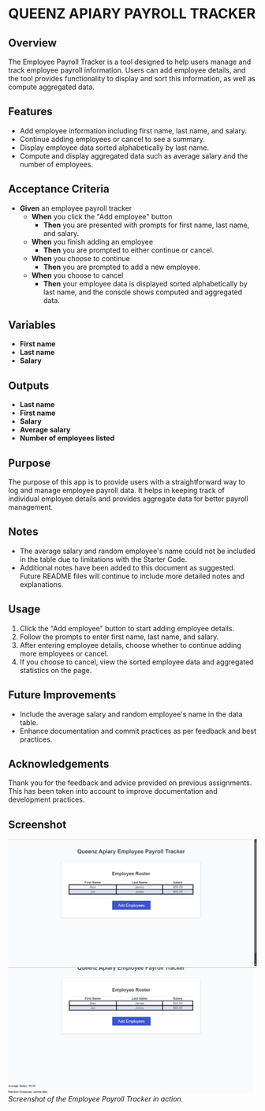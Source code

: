 # QUEENZ APIARY PAYROLL TRACKER

## Overview

The Employee Payroll Tracker is a tool designed to help users manage and track employee payroll information. Users can add employee details, and the tool provides functionality to display and sort this information, as well as compute aggregated data.

## Features

- Add employee information including first name, last name, and salary.
- Continue adding employees or cancel to see a summary.
- Display employee data sorted alphabetically by last name.
- Compute and display aggregated data such as average salary and the number of employees.

## Acceptance Criteria

- **Given** an employee payroll tracker
  - **When** you click the "Add employee" button
    - **Then** you are presented with prompts for first name, last name, and salary.
  - **When** you finish adding an employee
    - **Then** you are prompted to either continue or cancel.
  - **When** you choose to continue
    - **Then** you are prompted to add a new employee.
  - **When** you choose to cancel
    - **Then** your employee data is displayed sorted alphabetically by last name, and the console shows computed and aggregated data.

## Variables

- **First name**
- **Last name**
- **Salary**

## Outputs

- **Last name**
- **First name**
- **Salary**
- **Average salary**
- **Number of employees listed**

## Purpose

The purpose of this app is to provide users with a straightforward way to log and manage employee payroll data. It helps in keeping track of individual employee details and provides aggregate data for better payroll management.

## Notes

- The average salary and random employee's name could not be included in the table due to limitations with the Starter Code.
- Additional notes have been added to this document as suggested. Future README files will continue to include more detailed notes and explanations.

## Usage

1. Click the "Add employee" button to start adding employee details.
2. Follow the prompts to enter first name, last name, and salary.
3. After entering employee details, choose whether to continue adding more employees or cancel.
4. If you choose to cancel, view the sorted employee data and aggregated statistics on the page.

## Future Improvements

- Include the average salary and random employee's name in the data table.
- Enhance documentation and commit practices as per feedback and best practices.

## Acknowledgements

Thank you for the feedback and advice provided on previous assignments. This has been taken into account to improve documentation and development practices.

## Screenshot

![Queenz-Apiary-Payroll-Tracker top of page](./assets/images/Screenshot%20of%20the%20top%20of%20the%20web%20app.png)
![Queenz-Apiary-Payroll-Tracker added functionality](./assets/images/Screenshot%20of%20added%20functionality.png)
*Screenshot of the Employee Payroll Tracker in action.*
